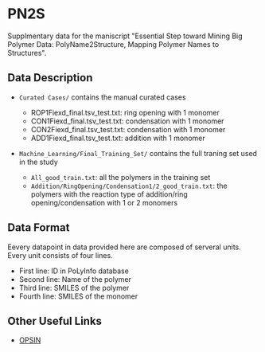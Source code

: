 # PN2S

Supplmentary data for the maniscript "Essential Step toward Mining Big Polymer Data: PolyName2Structure, Mapping Polymer Names to Structures".

## Data Description

- `Curated Cases/` contains the manual curated cases
  - ROP1Fiexd_final.tsv_test.txt: ring opening with 1 monomer
  - CON1Fiexd_final.tsv_test.txt: condensation with 1 monomer
  - CON2Fiexd_final.tsv_test.txt: condensation with 1 monomer
  - ADD1Fiexd_final.tsv_test.txt: addition with 1 monomer

- `Machine_Learning/Final_Training_Set/` contains the full traning set used in the study
  - `All_good_train.txt`: all the polymers in the training set
  - `Addition/RingOpening/Condensation1/2_good_train.txt`: the polymers with the reaction type of addition/ring opening/condensation with 1 or 2 monomers

## Data Format

Eevery datapoint in data provided here are composed of serveral units. Every unit consists of four lines.

- First line: ID in PoLyInfo database
- Second line: Name of the polymer
- Third line: SMILES of the polymer
- Fourth line: SMILES of the monomer

## Other Useful Links

- [OPSIN](https://opsin.ch.cam.ac.uk/)
